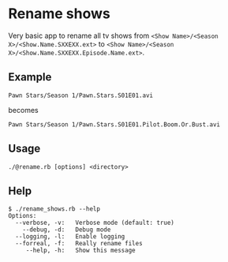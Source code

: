 Rename shows
============

Very basic app to rename all tv shows from `<Show Name>/<Season X>/<Show.Name.SXXEXX.ext>` to `<Show Name>/<Season X>/<Show.Name.SXXEXX.Episode.Name.ext>`.
  
Example
-------

`Pawn Stars/Season 1/Pawn.Stars.S01E01.avi`
  
becomes
  
`Pawn Stars/Season 1/Pawn.Stars.S01E01.Pilot.Boom.Or.Bust.avi`

Usage
-----

`./@rename.rb [options] <directory>`
  
Help
----
    $ ./rename_shows.rb --help
    Options:
      --verbose, -v:   Verbose mode (default: true)
        --debug, -d:   Debug mode
      --logging, -l:   Enable logging
      --forreal, -f:   Really rename files
         --help, -h:   Show this message